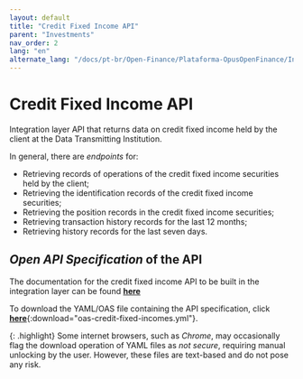 ```yaml
---
layout: default
title: "Credit Fixed Income API"
parent: "Investments"
nav_order: 2
lang: "en"
alternate_lang: "/docs/pt-br/Open-Finance/Plataforma-OpusOpenFinance/Integração/dados-investimentos/dados-renda-fixa-credito/"
---
```


# Credit Fixed Income API

Integration layer API that returns data on credit fixed income held by the client at the Data Transmitting Institution.

In general, there are *endpoints* for:

- Retrieving records of operations of the credit fixed income securities held by the client;
- Retrieving the identification records of the credit fixed income securities;
- Retrieving the position records in the credit fixed income securities;
- Retrieving transaction history records for the last 12 months;
- Retrieving history records for the last seven days.

## *Open API Specification* of the API

The documentation for the credit fixed income API to be built in the integration layer can be found [**here**][API-Credit-Fixed-Income]

To download the YAML/OAS file containing the API specification, click [**here**](../../apis/dados-investimento/oas-credit-fixed-incomes.yml){:download="oas-credit-fixed-incomes.yml"}.

{: .highlight}
Some internet browsers, such as *Chrome*, may occasionally flag the download operation of YAML files as *not secure*, requiring manual unlocking by the user. However, these files are text-based and do not pose any risk.

[API-Credit-Fixed-Income]: ../../../../../swagger-ui/index.html?api=en-data-credit-fixed-incomes
